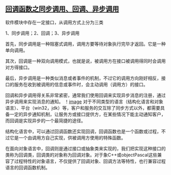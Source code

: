 ## [回调函数之同步调用、回调、异步调用](https://www.cnblogs.com/ouyangping/p/6400806.html)
软件模块中存在一定接口，从调用方式上分为三类

1、同步调用；2、回调；3、异步调用

首先，同步调用是一种阻塞式调用，调用方要等待对象执行完毕才返回。它是一种单向调用。

其次，回调是一种双向调用模式，也就是说，被调用方在接口被调用得同时会调用对方得接口。

最后，异步调用是一种类似消息或者事件的机制，不过它的调用方向刚好相反，接口的服务在收到被调用的信息或事件时，会主动调用（调用方）的接口。

回调和异步调用得关系非常紧密，通常我们使用回调来实现异步消息的注册，通过异步调用来实现消息的通知。
！[image](../回调函数、同步、异步.png)
对于不同类型的语言（结构化语言和对象语言）、平台（win32，jdk）等，客户和服务的交互除了同步方式以外，都需要具备一定的异步通知机制，让服务方或接口提供方，在某些情况下能主动通知客户，而回调是实现异步的一个最简捷的途径。

结构化语言中，可以通过回调函数还实现回调，回调函数也是一个函数或过程，不过它是一个由调用方自己实现，供被调用方使用的特殊函数。

在面向对象语言中，回调则是通过接口或抽象类来实现的，我们把实现这种接口的类称为回调类，回调类的对象称为回调对象。对于象C++或objectPascal这些兼容了过程特性的对象语言，不仅提供了回调对象、回调方法等特性，也行兼容过程语言的回调函数机制。
